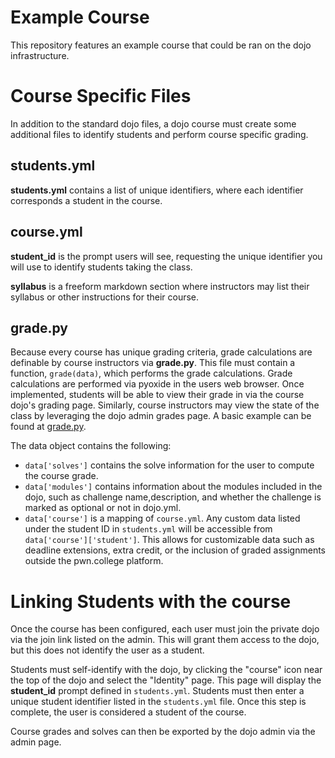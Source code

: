 # Example Course
This repository features an example course that could be ran on the dojo infrastructure.

# Course Specific Files
In addition to the standard dojo files, a dojo course must create some additional files to identify students and perform course specific grading.


## students.yml
**students.yml** contains a list of unique identifiers, where each identifier corresponds a student in the course.

## course.yml
**student_id** is the prompt users will see, requesting the unique identifier you will use to identify students taking the class.

**syllabus** is a freeform markdown section where instructors may list their syllabus or other instructions for their course.

## grade.py
Because every course has unique grading criteria, grade calculations are definable by course instructors via **grade.py**.  This file must contain a function, `grade(data)`, which performs the grade calculations.  Grade calculations are performed via pyoxide in the users web browser.  Once implemented, students will be able to view their grade in via the course dojo's grading page.  Similarly, course instructors may view the state of the class by leveraging the dojo admin grades page. A basic example can be found at [grade.py](./grade.py).

The data object contains the following:
- `data['solves']` contains the solve information for the user to compute the course grade.
- `data['modules']` contains information about the modules included in the dojo, such as challenge name,description, and whether the challenge is marked as optional or not in dojo.yml.
- `data['course']` is a mapping of `course.yml`.  Any custom data listed under the student ID in `students.yml` will be accessible from `data['course']['student']`.  This allows for customizable data such as deadline extensions, extra credit, or the inclusion of graded assignments outside the pwn.college platform.

# Linking Students with the course
Once the course has been configured, each user must join the private dojo via the join link listed on the admin.  This will grant them access to the dojo, but this does not identify the user as a student.

Students must self-identify with the dojo, by clicking the "course" icon near the top of the dojo and select the "Identity" page.  This page will display the **student_id** prompt defined in `students.yml`.  Students must then enter a unique student identifier listed in the `students.yml` file.  Once this step is complete, the user is considered a student of the course.

Course grades and solves can then be exported by the dojo admin via the admin page.
